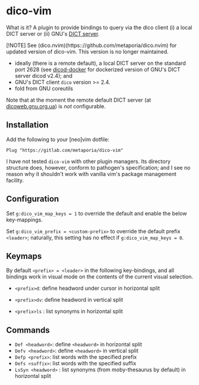 # dico-vim

What is it? A plugin to provide bindings to query via the dico client (i) a local DICT
server or (ii) GNU's [DICT server](dicoweb.gnu.org.ua).

[!NOTE] See (dico.nvim)(https:://github.com/metaporia/dico.nvim) for updated
version of dico-vim. This version is no longer maintained.

* ideally (there is a remote default), a local DICT server on the standard port
  2628 (see [dicod-docker](https://gitlab.com/metaporia/dicod-docker) for
  dockerized version of GNU's DICT server dicod v2.4); and
* GNU's DICT client `dico` version >= 2.4.
* fold from GNU coreutils


Note that at the moment the remote default DICT server (at [dicoweb.gnu.org.ua]())
is _not_ configurable.


## Installation

Add the following to your [neo]vim dotfile:

```vim
Plug "https://gitlab.com/metaporia/dico-vim"
```

I have not tested `dico-vim` with other plugin managers. Its directory structure
does, however, conform to pathogen's specification; and I see no reason why it
shouldn't work with vanilla vim's package management facility.


## Configuration

Set `g:dico_vim_map_keys = 1` to override the default and enable the below
key-mappings.

Set `g:dico_vim_prefix = <custom-prefix>` to override the default prefix
`<leader>`; naturally, this setting has no effect if `g:dico_vim_map_keys = 0`.



## Keymaps

By default `<prefix> = <leader>` in the following key-bindings, and all bindings
work in visual mode on the contents of the current visual selection.

* `<prefix>d`: define headword under cursor in horizontal split
* `<prefix>dv`: define headword in vertical split


* `<prefix>ls` : list synonyms in horizontal split

## Commands

* `Def <headword>`: define `<headword>` in horizontal split
* `Defv <headword>`: define `<headword>` in vertical split
* `Defp <prefix>`: list words with the specified prefix
* `Defs <suffix>`: list words with the specified suffix
* `LsSyn <headword>` : list synonyms (from moby-thesaurus by default) in horizontal split



